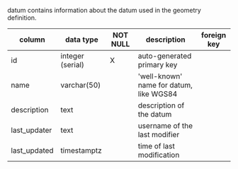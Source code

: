 datum contains information about the datum used in the geometry definition.

| column | data type | NOT NULL | description | foreign key |
|---|---|---|---|---|
| id | integer (serial) | X | auto-generated primary key | |
| name | varchar(50) | | 'well-known' name for datum, like WGS84 | |
| description | text | | description of the datum | |
| last_updater | text | | username of the last modifier | |
| last_updated | timestamptz | | time of last modification | |
